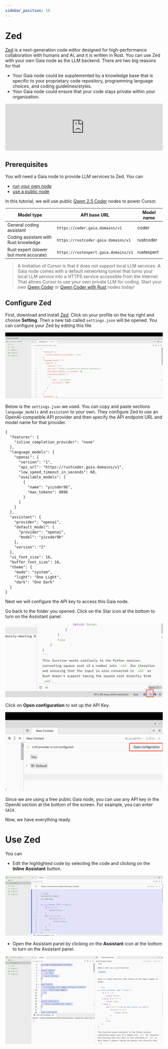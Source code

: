 ```yaml
---
sidebar_position: 10
---
```


# Zed


[Zed](https://zed.dev/) is a next-generation code editor designed for high-performance collaboration with humans and AI, and it is written in Rust.  You can use Zed with your own Gaia node as the LLM backend. There are two big reasons for that

* Your Gaia node could be supplemented by a knowledge base that is specific to your proprietary code repository, programming language choices, and coding guidelines/styles.
* Your Gaia node could ensure that your code stays private within your organization.

<iframe width="100%" style={{"aspect-ratio": "16 / 9"}} src="https://www.youtube.com/embed/icbFAAOZYcE" title="A Rust coding assistant on Zed" frameborder="0" allow="accelerometer; autoplay; clipboard-write; encrypted-media; gyroscope; picture-in-picture; web-share" referrerpolicy="strict-origin-when-cross-origin" allowfullscreen></iframe>

## Prerequisites

You will need a Gaia node to provide LLM services to Zed. You can

* [run your own node](../../node-guide/quick-start.md)
* [use a public node](../nodes.md)

In this tutorial, we will use public [Qwen 2.5 Coder](https://github.com/QwenLM/Qwen2.5-Coder) nodes to power Cursor.

| Model type | API base URL | Model name |
|-----|--------|-----|
| General coding assistant | `https://coder.gaia.domains/v1` | coder |
| Coding assistant with Rust knowledge | `https://rustcoder.gaia.domains/v1` | rustcoder |
| Rust expert (slower but more accurate) | `https://rustexpert.gaia.domains/v1` | rustexpert |

> A limitation of Cursor is that it does not support local LLM services. A Gaia node comes with a default networking tunnel that turns your local LLM service into a HTTPS service accessible from the Internet. That allows Cursor to use your own private LLM for coding. Start your own [Qwen Coder](https://github.com/GaiaNet-AI/node-configs/tree/main/qwen-2.5-coder-7b-instruct) or [Qwen Coder with Rust](https://github.com/GaiaNet-AI/node-configs/tree/main/qwen-2.5-coder-7b-instruct_rustlang) nodes today!

## Configure Zed

First, download and install [Zed](https://zed.dev/). Click on your profile on the top right and choose **Setting**. Then a new tab called `settings.json` will be opened. You can configure your Zed by editing this file.

![](zed-01.png)

Below is the `settings.json` we used. You can copy and paste sections `language_models` and `assistant` to your own. They configure Zed to use an OpenAI-compatible API provider and then specify the API endpoint URL and model name for that provider.

```
{
  "features": {
    "inline_completion_provider": "none"
  },
  "language_models": {
    "openai": {
      "version": "1",
      "api_url": "https://rustcoder.gaia.domains/v1",
      "low_speed_timeout_in_seconds": 60,
      "available_models": [
        {
          "name": "yicoder9b",
          "max_tokens": 8096
        }
      ]
    }
  },
  "assistant": {
    "provider": "openai",
    "default_model": {
      "provider": "openai",
      "model": "yicoder9b"
    },
    "version": "2"
  },
  "ui_font_size": 16,
  "buffer_font_size": 16,
  "theme": {
    "mode": "system",
    "light": "One Light",
    "dark": "One Dark"
  }
}
```

Next we will configure the API key to access this Gaia node.

Go back to the folder you opened. Click on the Star icon at the bottom to turn on the Assistant panel.
  
![](zed-02.png)

Click on **Open configuration** to set up the API Key.
  
![](zed-03.png)

Since we are using a free public Gaia node, you can use any API key in the OpenAI section at the bottom of the screen. For example, you can enter `GAIA`.

Now, we have everything ready.

# Use Zed

You can

* Edit the highlighted code by selecting the code and clicking on the **Inline Assistant** button.

![](zed-04.png)

* Open the Assistant panel by clicking on the **Assistant** icon at the bottom to turn on the Assistant panel.

![](zed-05.png)


